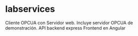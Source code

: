 # labservices
Cliente OPCUA con Servidor web.
Incluye servidor OPCUA de demonstración.
API backend express
Frontend en Angular
